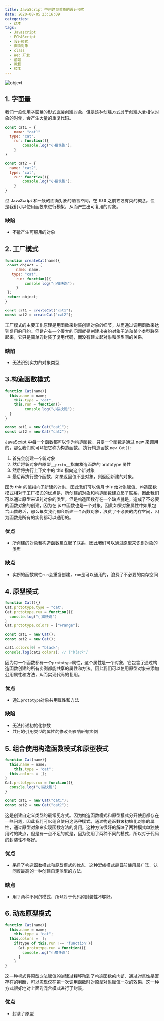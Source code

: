 ```yaml
---
title: JavaScript 中创建见对象的设计模式 
date: 2020-08-05 23:16:09
categories:
  - 技术
tags: 
  - Javascript
  - ECMAScript
  - 设计模式
  - 面向对象
  - class
  - Web 开发
  - 前端
  - 教程
  - 技术
---
```

![object](../asset/object.png)
## 1. 字面量

我们一般使用字面量的形式直接创建对象，但是这种创建方式对于创建大量相似对象的时候，会产生大量的重复代码。

```javascript
const cat1 = {
	name: "cat1",
  type: "cat",
	run: function(){
		console.log("小猫快跑");
	}
} 

const cat2 = {
  name: "cat2",
  type: "cat",
	run: function(){
		console.log("小猫快跑");
	}
} 
```

但 JavaScript 和一般的面向对象的语言不同，在 ES6 之前它没有类的概念。但是我们可以使用函数来进行模拟，从而产生出可复用的对象。

### 缺陷

- 不能产生可服用的对象

## 2. 工厂模式

```javascript
function createCat(name){
 const object = {
	 name: name,
   type: "cat",
	 run: function(){
		 console.log("小猫快跑");
	 }
 };
 return object;
}

const cat1 = createCat("cat1");
const cat2 = createCat("cat2");
```

工厂模式的主要工作原理是用函数来封装创建对象的细节，从而通过调用函数来达到复用的目的。但是它有一个很大的问题就是创建出来的对象无法和某个类型联系起来，它只是简单的封装了复用代码，而没有建立起对象和类型间的关系。

<!-- more -->

### 缺陷

- 无法识别实力的对象类型

## 3.构造函数模式

```javascript
function Cat(name){
  this.name = name;
	this.type = "cat";
	this.run = function(){
		 console.log("小猫快跑");
  }
}

const cat1 = new Cat("cat1");
const cat2 = new Cat("cat2");
```

JavaScript 中每一个函数都可以作为构造函数，只要一个函数是通过 new 来调用的，那么我们就可以把它称为构造函数。
执行构造函数 `new Cat()`:

1. 首先会创建一个新对象
2. 然后将新对象的原型`__proto__`指向构造函数的 prototype 属性
3. 然后将执行上下文中的 this 指向这个新对象
4. 最后再执行整个函数，如果返回值不是对象，则返回新建的对象。

因为 this 的值指向了新建的对象，因此我们可以使用 this 给对象赋值。构造函数模式相对于工厂模式的优点是，所创建的对象和构造函数建立起了联系，因此我们可以通过原型来识别对象的类型。但是构造函数存在一个缺点就是，造成了不必要的函数对象的创建，因为在 js 中函数也是一个对象，因此如果对象属性中如果包含函数的话，那么每次我们都会新建一个函数对象，浪费了不必要的内存空间，因为函数是所有的实例都可以通用的。

### 优点

- 所创建的对象和构造函数建立起了联系，因此我们可以通过原型来识别对象的类型

### 缺点

- 实例的函数属性`run`会重复创建，`run`是可以通用的，浪费了不必要的内存空间

## 4. 原型模式

```javascript
function Cat(){}
Cat.prototype.type = "cat";
Cat.prototype.run = function(){
  console.log("小猫快跑")
}
Cat.prototype.colors = ["orange"]; 

const cat1 = new Cat();
const cat2 = new Cat();

cat1.colors[0] = "black";
console.log(cat2.colors); // ["black"]
```

因为每一个函数都有一个`prototype`属性，这个属性是一个对象，它包含了通过构造函数创建的所有实例都能共享的属性和方法。因此我们可以使用原型对象来添加公用属性和方法，从而实现代码的复用。

### 优点

- 通过`prototype`对象共用属性和方法

### 缺陷

- 无法传递初始化参数
- 共用的引用类型的属性的修改会影响所有实例

## 5. 组合使用构造函数模式和原型模式

```javascript
function Cat(name){
  this.name = name;
	this.type = "cat";
  this.colors = [];
}
Cat.prototype.run = function(){
  console.log("小猫快跑")
}

const cat1 = new Cat("cat1");
const cat2 = new Cat("cat2");
```

这是创建自定义类型的最常见方式。因为构造函数模式和原型模式分开使用都存在一些问题，因此我们可以组合使用这两种模式，通过构造函数来初始化对象的属性，通过原型对象来实现函数方法的复用。这种方法很好的解决了两种模式单独使用时的缺点，但是有一点不足的就是，因为使用了两种不同的模式，所以对于代码的封装性不够好。

### 优点

- 采用了构造函数模式和原型模式的优点，这种混成模式是目前使用最广泛，认同度最高的一种创建自定类型的方法。

### 缺点

- 用了两种不同的模式，所以对于代码的封装性不够好。

## 6. 动态原型模式

```javascript
function Cat(name){
  this.name = name;
	this.type = "cat";
  this.colors = [];
	if(type of this.run !== 'function'){
	  Cat.prototype.run = function(){
	    console.log("小猫快跑")
	  }
	}
}
```

这一种模式将原型方法赋值的创建过程移动到了构造函数的内部，通过对属性是否存在的判断，可以实现仅在第一次调用函数时对原型对象赋值一次的效果。这一种方式很好地对上面的混合模式进行了封装。

### 优点

- 封装了原型
